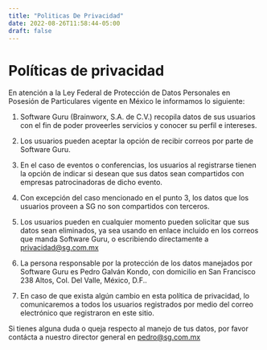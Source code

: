 ```yaml
---
title: "Politicas De Privacidad"
date: 2022-08-26T11:58:44-05:00
draft: false
---
```


# Políticas de privacidad

En atención a la Ley Federal de Protección de Datos Personales en Posesión de Particulares vigente en México le informamos lo siguiente:

1. Software Guru (Brainworx, S.A. de C.V.) recopila datos de sus usuarios con el fin de poder proveerles servicios y conocer su perfil e intereses.

2. Los usuarios pueden aceptar la opción de recibir correos por parte de Software Guru.

3. En el caso de eventos o conferencias, los usuarios al registrarse tienen la opción de indicar si desean que sus datos sean compartidos con empresas patrocinadoras de dicho evento.

4. Con excepción del caso mencionado en el punto 3, los datos que los usuarios proveen a SG no son compartidos con terceros.

5. Los usuarios pueden en cualquier momento pueden solicitar que sus datos sean eliminados, ya sea usando en enlace incluido en los correos que manda Software Guru, o escribiendo directamente a privacidad@sg.com.mx

6. La persona responsable por la protección de los datos manejados por Software Guru es Pedro Galván Kondo, con domicilio en San Francisco 238 Altos, Col. Del Valle, México, D.F..

7. En caso de que exista algún cambio en esta política de privacidad, lo comunicaremos a todos los usuarios registrados por medio del correo electrónico que registraron en este sitio.


Si tienes alguna duda o queja respecto al manejo de tus datos, por favor contácta a nuestro director general en pedro@sg.com.mx